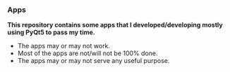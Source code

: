 ### Apps
__This repository contains some apps that I developed/developing mostly using PyQt5 to pass my time.__
* The apps may or may not work.
* Most of the apps are not/will not be 100% done.
* The apps may or may not serve any useful purpose. 
